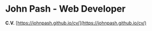 # John Pash - Web Developer

**C.V.** [https://johnpash.github.io/cv/](https://johnpash.github.io/cv/)
